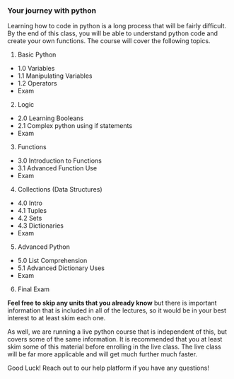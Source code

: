 ### Your journey with python
Learning how to code in python is a long process that will be fairly difficult.  By the end of this class, you will be able to understand python code and create your own functions.  The course will cover the following topics.

1. Basic Python
  - 1.0 Variables
  - 1.1 Manipulating Variables
  - 1.2 Operators
  - Exam
2. Logic
  - 2.0 Learning Booleans
  - 2.1 Complex python using if statements
  - Exam
3. Functions
  - 3.0 Introduction to Functions
  - 3.1 Advanced Function Use
  - Exam
4. Collections (Data Structures)
  - 4.0 Intro
  - 4.1 Tuples
  - 4.2 Sets
  - 4.3 Dictionaries
  - Exam
5. Advanced Python
  - 5.0 List Comprehension
  - 5.1 Advanced Dictionary Uses
  - Exam

6. Final Exam

**Feel free to skip any units that you already know** but there is important information that is included in all of the lectures, so it would be in your best interest to at least skim each one.  

As well, we are running a live python course that is independent of this, but covers some of the same information.  It is recommended that you at least skim some of this material before enrolling in the live class.  The live class will be far more applicable and will get much further much faster.  

Good Luck!  Reach out to our help platform if you have any questions!
